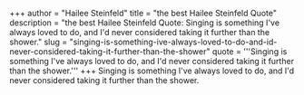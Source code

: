 +++
author = "Hailee Steinfeld"
title = "the best Hailee Steinfeld Quote"
description = "the best Hailee Steinfeld Quote: Singing is something I've always loved to do, and I'd never considered taking it further than the shower."
slug = "singing-is-something-ive-always-loved-to-do-and-id-never-considered-taking-it-further-than-the-shower"
quote = '''Singing is something I've always loved to do, and I'd never considered taking it further than the shower.'''
+++
Singing is something I've always loved to do, and I'd never considered taking it further than the shower.
